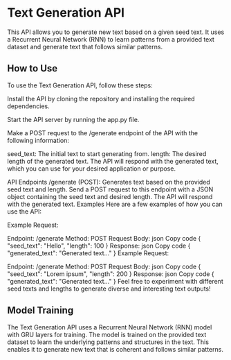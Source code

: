 <h1>Text Generation API</h1>

This API allows you to generate new text based on a given seed text. It uses a Recurrent Neural Network (RNN) to learn patterns from a provided text dataset and generate text that follows similar patterns.

<h2>How to Use</h2>
To use the Text Generation API, follow these steps:

Install the API by cloning the repository and installing the required dependencies.

Start the API server by running the app.py file.

Make a POST request to the /generate endpoint of the API with the following information:

seed_text: The initial text to start generating from.
length: The desired length of the generated text.
The API will respond with the generated text, which you can use for your desired application or purpose.

API Endpoints
/generate (POST): Generates text based on the provided seed text and length. Send a POST request to this endpoint with a JSON object containing the seed text and desired length. The API will respond with the generated text.
Examples
Here are a few examples of how you can use the API:

Example Request:

Endpoint: /generate
Method: POST
Request Body:
json
Copy code
{
  "seed_text": "Hello",
  "length": 100
}
Response:
json
Copy code
{
  "generated_text": "Generated text..."
}
Example Request:

Endpoint: /generate
Method: POST
Request Body:
json
Copy code
{
  "seed_text": "Lorem ipsum",
  "length": 200
}
Response:
json
Copy code
{
  "generated_text": "Generated text..."
}
Feel free to experiment with different seed texts and lengths to generate diverse and interesting text outputs!

<h2>Model Training</h2>
The Text Generation API uses a Recurrent Neural Network (RNN) model with GRU layers for training. The model is trained on the provided text dataset to learn the underlying patterns and structures in the text. This enables it to generate new text that is coherent and follows similar patterns.